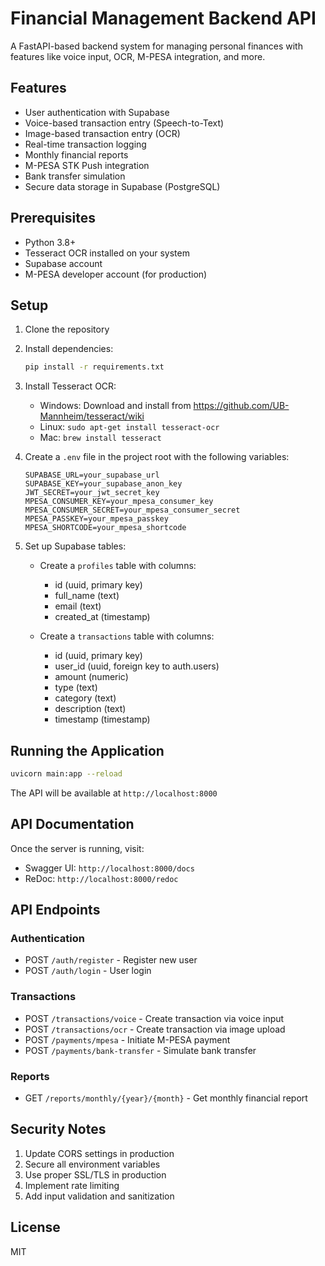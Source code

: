 # Financial Management Backend API

A FastAPI-based backend system for managing personal finances with features like voice input, OCR, M-PESA integration, and more.

## Features

- User authentication with Supabase
- Voice-based transaction entry (Speech-to-Text)
- Image-based transaction entry (OCR)
- Real-time transaction logging
- Monthly financial reports
- M-PESA STK Push integration
- Bank transfer simulation
- Secure data storage in Supabase (PostgreSQL)

## Prerequisites

- Python 3.8+
- Tesseract OCR installed on your system
- Supabase account
- M-PESA developer account (for production)

## Setup

1. Clone the repository
2. Install dependencies:
   ```bash
   pip install -r requirements.txt
   ```

3. Install Tesseract OCR:
   - Windows: Download and install from https://github.com/UB-Mannheim/tesseract/wiki
   - Linux: `sudo apt-get install tesseract-ocr`
   - Mac: `brew install tesseract`

4. Create a `.env` file in the project root with the following variables:
   ```
   SUPABASE_URL=your_supabase_url
   SUPABASE_KEY=your_supabase_anon_key
   JWT_SECRET=your_jwt_secret_key
   MPESA_CONSUMER_KEY=your_mpesa_consumer_key
   MPESA_CONSUMER_SECRET=your_mpesa_consumer_secret
   MPESA_PASSKEY=your_mpesa_passkey
   MPESA_SHORTCODE=your_mpesa_shortcode
   ```

5. Set up Supabase tables:
   - Create a `profiles` table with columns:
     - id (uuid, primary key)
     - full_name (text)
     - email (text)
     - created_at (timestamp)
   
   - Create a `transactions` table with columns:
     - id (uuid, primary key)
     - user_id (uuid, foreign key to auth.users)
     - amount (numeric)
     - type (text)
     - category (text)
     - description (text)
     - timestamp (timestamp)

## Running the Application

```bash
uvicorn main:app --reload
```

The API will be available at `http://localhost:8000`

## API Documentation

Once the server is running, visit:
- Swagger UI: `http://localhost:8000/docs`
- ReDoc: `http://localhost:8000/redoc`

## API Endpoints

### Authentication
- POST `/auth/register` - Register new user
- POST `/auth/login` - User login

### Transactions
- POST `/transactions/voice` - Create transaction via voice input
- POST `/transactions/ocr` - Create transaction via image upload
- POST `/payments/mpesa` - Initiate M-PESA payment
- POST `/payments/bank-transfer` - Simulate bank transfer

### Reports
- GET `/reports/monthly/{year}/{month}` - Get monthly financial report

## Security Notes

1. Update CORS settings in production
2. Secure all environment variables
3. Use proper SSL/TLS in production
4. Implement rate limiting
5. Add input validation and sanitization

## License

MIT 